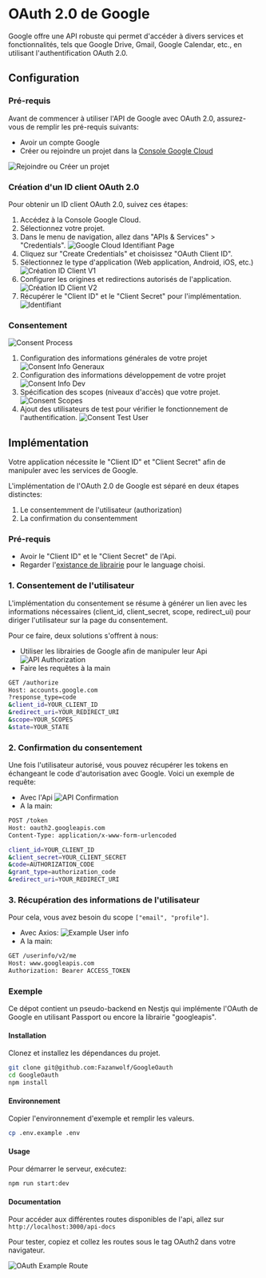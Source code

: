 # OAuth 2.0 de Google

Google offre une API robuste qui permet d'accéder à divers services et fonctionnalités, tels que Google Drive, Gmail, Google Calendar, etc., en utilisant l'authentification OAuth 2.0.

## Configuration

### Pré-requis

Avant de commencer à utiliser l'API de Google avec OAuth 2.0, assurez-vous de remplir les pré-requis suivants:
- Avoir un compte Google
- Créer ou rejoindre un projet dans la [Console Google Cloud](https://console.cloud.google.com/)

![Rejoindre ou Créer un projet](./images/choose_or_create_project.png)

### Création d'un ID client OAuth 2.0

Pour obtenir un ID client OAuth 2.0, suivez ces étapes:

1. Accédez à la Console Google Cloud.
2. Sélectionnez votre projet.
3. Dans le menu de navigation, allez dans "APIs & Services" > "Credentials".
![Google Cloud Identifiant Page](./images/reuse.png)
4. Cliquez sur "Create Credentials" et choisissez "OAuth Client ID".
5. Sélectionnez le type d'application (Web application, Android, iOS, etc.)
![Création ID Client V1](./images/creation_id_client_oauth.png)
6. Configurer les origines et redirections autorisés de l'application. 
![Création ID Client V2](./images/creation_id_client_oauth_v2.png)
7. Récupérer le "Client ID" et le "Client Secret" pour l'implémentation.
![Identifiant](./images/récupérer_id.png)

### Consentement

![Consent Process](./images/consent_process.png)

1. Configuration des informations générales de votre projet
![Consent Info Generaux](./images/consent_app_info_generaux.png)
2. Configuration des informations développement de votre projet
![Consent Info Dev](./images/consent_app_info_dev.png)
3. Spécification des scopes (niveaux d'accès) que votre projet.
![Consent Scopes](./images/conset_scope_basic_for_user_info.png)
4. Ajout des utilisateurs de test pour vérifier le fonctionnement de l'authentification.
![Consent Test User](./images/consent_test_user.png)

## Implémentation

Votre application nécessite le "Client ID" et "Client Secret" afin de manipuler avec les services de Google.

L'implémentation de l'OAuth 2.0 de Google est séparé en deux étapes distinctes:
1. Le consentemment de l'utilisateur (authorization)
2. La confirmation du consentemment

### Pré-requis

- Avoir le "Client ID" et le "Client Secret" de l'Api.
- Regarder l'[existance de librairie](https://developers.google.com/identity/protocols/oauth2/web-server#libraries) pour le language choisi.

### 1. Consentement de l'utilisateur

L'implémentation du consentement se résume à générer un lien avec les informations nécessaires (client_id, client_secret, scope, redirect_ui) pour diriger l'utilisateur sur la page du consentement.

Pour ce faire, deux solutions s'offrent à nous:
- Utiliser les librairies de Google afin de manipuler leur Api
![API Authorization](./images/example_generate_authorization.png)
- Faire les requêtes à la main
```bash
GET /authorize
Host: accounts.google.com
?response_type=code
&client_id=YOUR_CLIENT_ID
&redirect_uri=YOUR_REDIRECT_URI
&scope=YOUR_SCOPES
&state=YOUR_STATE
```

### 2. Confirmation du consentement

Une fois l'utilisateur autorisé, vous pouvez récupérer les tokens en échangeant le code d'autorisation avec Google. Voici un exemple de requête:
- Avec l'Api
![API Confirmation](./images/example_handle_callback.png)
- A la main:
```bash
POST /token
Host: oauth2.googleapis.com
Content-Type: application/x-www-form-urlencoded

client_id=YOUR_CLIENT_ID
&client_secret=YOUR_CLIENT_SECRET
&code=AUTHORIZATION_CODE
&grant_type=authorization_code
&redirect_uri=YOUR_REDIRECT_URI
```

### 3. Récupération des informations de l'utilisateur

Pour cela, vous avez besoin du scope `["email", "profile"]`.

- Avec Axios:
![Example User info](./images/example_get_user_info.png)
- A la main:
```bash
GET /userinfo/v2/me
Host: www.googleapis.com
Authorization: Bearer ACCESS_TOKEN
```


### Exemple

Ce dépot contient un pseudo-backend en Nestjs qui implémente l'OAuth de Google en utilisant Passport ou encore la librairie "googleapis".

#### Installation

Clonez et installez les dépendances du projet.

```bash
git clone git@github.com:Fazanwolf/GoogleOauth
cd GoogleOauth
npm install
```

#### Environnement

Copier l'environnement d'exemple et remplir les valeurs.

```bash
cp .env.example .env
```

#### Usage

Pour démarrer le serveur, exécutez:

```bash
npm run start:dev
```

#### Documentation

Pour accéder aux différentes routes disponibles de l'api, allez sur `http://localhost:3000/api-docs`

Pour tester, copiez et collez les routes sous le tag OAuth2 dans votre navigateur.

![OAuth Example Route](./images/example_oauth_route.png)